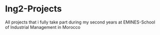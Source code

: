# Ing2-Projects
All projects that i fully take part during my second years at EMINES-School of Industrial Management in Morocco

